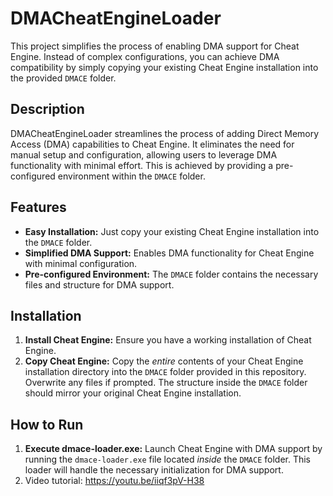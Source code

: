 # DMACheatEngineLoader

This project simplifies the process of enabling DMA support for Cheat Engine.  Instead of complex configurations, you can achieve DMA compatibility by simply copying your existing Cheat Engine installation into the provided `DMACE` folder.

## Description

DMACheatEngineLoader streamlines the process of adding Direct Memory Access (DMA) capabilities to Cheat Engine. It eliminates the need for manual setup and configuration, allowing users to leverage DMA functionality with minimal effort.  This is achieved by providing a pre-configured environment within the `DMACE` folder.

## Features

* **Easy Installation:**  Just copy your existing Cheat Engine installation into the `DMACE` folder.
* **Simplified DMA Support:** Enables DMA functionality for Cheat Engine with minimal configuration.
* **Pre-configured Environment:**  The `DMACE` folder contains the necessary files and structure for DMA support.

## Installation

1. **Install Cheat Engine:** Ensure you have a working installation of Cheat Engine.
2. **Copy Cheat Engine:** Copy the *entire* contents of your Cheat Engine installation directory into the `DMACE` folder provided in this repository.  Overwrite any files if prompted.  The structure inside the `DMACE` folder should mirror your original Cheat Engine installation.

## How to Run

1. **Execute dmace-loader.exe:** Launch Cheat Engine with DMA support by running the `dmace-loader.exe` file located *inside* the `DMACE` folder.  This loader will handle the necessary initialization for DMA support.
2. Video tutorial: https://youtu.be/iiqf3pV-H38
